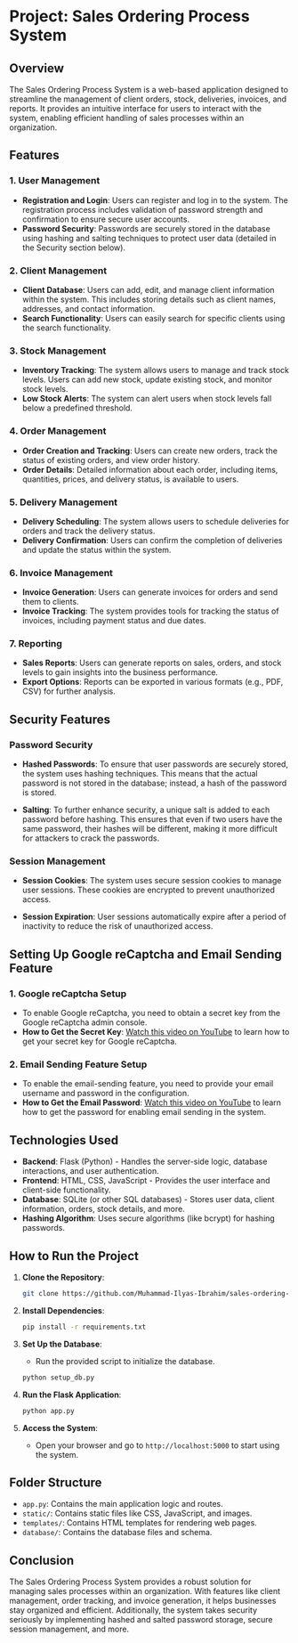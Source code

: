 # Project: Sales Ordering Process System

## Overview

The Sales Ordering Process System is a web-based application designed to streamline the management of client orders, stock, deliveries, invoices, and reports. It provides an intuitive interface for users to interact with the system, enabling efficient handling of sales processes within an organization.

## Features

### 1. **User Management**
   - **Registration and Login**: Users can register and log in to the system. The registration process includes validation of password strength and confirmation to ensure secure user accounts.
   - **Password Security**: Passwords are securely stored in the database using hashing and salting techniques to protect user data (detailed in the Security section below).

### 2. **Client Management**
   - **Client Database**: Users can add, edit, and manage client information within the system. This includes storing details such as client names, addresses, and contact information.
   - **Search Functionality**: Users can easily search for specific clients using the search functionality.

### 3. **Stock Management**
   - **Inventory Tracking**: The system allows users to manage and track stock levels. Users can add new stock, update existing stock, and monitor stock levels.
   - **Low Stock Alerts**: The system can alert users when stock levels fall below a predefined threshold.

### 4. **Order Management**
   - **Order Creation and Tracking**: Users can create new orders, track the status of existing orders, and view order history.
   - **Order Details**: Detailed information about each order, including items, quantities, prices, and delivery status, is available to users.

### 5. **Delivery Management**
   - **Delivery Scheduling**: The system allows users to schedule deliveries for orders and track the delivery status.
   - **Delivery Confirmation**: Users can confirm the completion of deliveries and update the status within the system.

### 6. **Invoice Management**
   - **Invoice Generation**: Users can generate invoices for orders and send them to clients.
   - **Invoice Tracking**: The system provides tools for tracking the status of invoices, including payment status and due dates.

### 7. **Reporting**
   - **Sales Reports**: Users can generate reports on sales, orders, and stock levels to gain insights into the business performance.
   - **Export Options**: Reports can be exported in various formats (e.g., PDF, CSV) for further analysis.

## Security Features

### Password Security

- **Hashed Passwords**: To ensure that user passwords are securely stored, the system uses hashing techniques. This means that the actual password is not stored in the database; instead, a hash of the password is stored.
  
- **Salting**: To further enhance security, a unique salt is added to each password before hashing. This ensures that even if two users have the same password, their hashes will be different, making it more difficult for attackers to crack the passwords.

### Session Management

- **Session Cookies**: The system uses secure session cookies to manage user sessions. These cookies are encrypted to prevent unauthorized access.

- **Session Expiration**: User sessions automatically expire after a period of inactivity to reduce the risk of unauthorized access.

## Setting Up Google reCaptcha and Email Sending Feature

### 1. **Google reCaptcha Setup**
   - To enable Google reCaptcha, you need to obtain a secret key from the Google reCaptcha admin console.
   - **How to Get the Secret Key**: [Watch this video on YouTube](#) to learn how to get your secret key for Google reCaptcha.

### 2. **Email Sending Feature Setup**
   - To enable the email-sending feature, you need to provide your email username and password in the configuration.
   - **How to Get the Email Password**: [Watch this video on YouTube](#) to learn how to get the password for enabling email sending in the system.

## Technologies Used

- **Backend**: Flask (Python) - Handles the server-side logic, database interactions, and user authentication.
- **Frontend**: HTML, CSS, JavaScript - Provides the user interface and client-side functionality.
- **Database**: SQLite (or other SQL databases) - Stores user data, client information, orders, stock details, and more.
- **Hashing Algorithm**: Uses secure algorithms (like bcrypt) for hashing passwords.

## How to Run the Project

1. **Clone the Repository**: 
   ```bash
   git clone https://github.com/Muhammad-Ilyas-Ibrahim/sales-ordering-system.git
   ```

2. **Install Dependencies**: 
   ```bash
   pip install -r requirements.txt
   ```

3. **Set Up the Database**:
   - Run the provided script to initialize the database.
   ```bash
   python setup_db.py
   ```

4. **Run the Flask Application**:
   ```bash
   python app.py
   ```

5. **Access the System**: 
   - Open your browser and go to `http://localhost:5000` to start using the system.

## Folder Structure

- `app.py`: Contains the main application logic and routes.
- `static/`: Contains static files like CSS, JavaScript, and images.
- `templates/`: Contains HTML templates for rendering web pages.
- `database/`: Contains the database files and schema.

## Conclusion

The Sales Ordering Process System provides a robust solution for managing sales processes within an organization. With features like client management, order tracking, and invoice generation, it helps businesses stay organized and efficient. Additionally, the system takes security seriously by implementing hashed and salted password storage, secure session management, and more.
